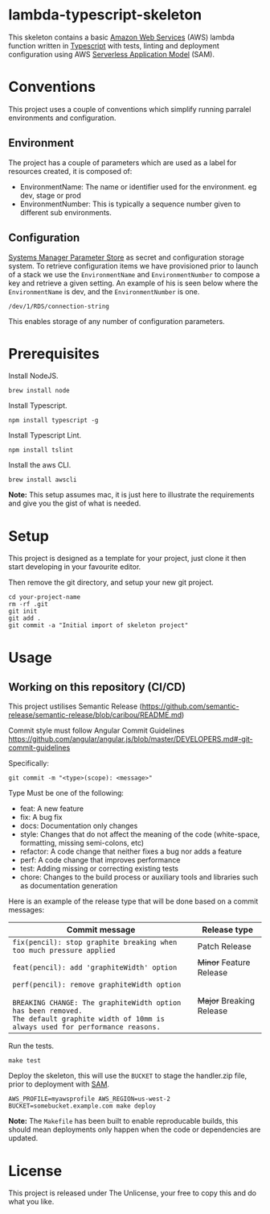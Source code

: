 # lambda-typescript-skeleton

This skeleton contains a basic [Amazon Web Services](https://aws.amazon.com/) (AWS) lambda function written in [Typescript](https://www.typescriptlang.org) with tests, linting and deployment configuration using AWS [Serverless Application Model](https://github.com/awslabs/serverless-application-model) (SAM).

# Conventions

This project uses a couple of conventions which simplify running parralel environments and configuration.

## Environment

The project has a couple of parameters which are used as a label for resources created, it is composed of:

* EnvironmentName: The name or identifier used for the environment. eg dev, stage or prod
* EnvironmentNumber: This is typically a sequence number given to different sub environments.

## Configuration

[Systems Manager Parameter Store](http://docs.aws.amazon.com/systems-manager/latest/userguide/systems-manager-paramstore.html) as secret and configuration storage system. To retrieve configuration items we have provisioned prior to launch of a stack we use the `EnvironmentName` and `EnvironmentNumber` to compose a key and retrieve a given setting. An example of his is seen below where the `EnvironmentName` is dev, and the `EnvironmentNumber` is one.

```
/dev/1/RDS/connection-string
```

This enables storage of any number of configuration parameters.

# Prerequisites

Install NodeJS.

```
brew install node
```

Install Typescript.

```
npm install typescript -g
```

Install Typescript Lint.

```
npm install tslint
```

Install the aws CLI.

```
brew install awscli
```

**Note:** This setup assumes mac, it is just here to illustrate the requirements and give you the gist of what is needed.

# Setup

This project is designed as a template for your project, just clone it then start developing in your favourite editor.

Then remove the git directory, and setup your new git project.

```
cd your-project-name
rm -rf .git
git init
git add . 
git commit -a "Initial import of skeleton project"
```

# Usage

## Working on this repository (CI/CD)

This project ustilises Semantic Release (https://github.com/semantic-release/semantic-release/blob/caribou/README.md)

Commit style must follow Angular Commit Guidelines 
https://github.com/angular/angular.js/blob/master/DEVELOPERS.md#-git-commit-guidelines

Specifically:

`git commit -m "<type>(scope): <message>"`

Type
    Must be one of the following:

* feat: A new feature
* fix: A bug fix
* docs: Documentation only changes
* style: Changes that do not affect the meaning of the code (white-space, formatting, missing semi-colons, etc)
* refactor: A code change that neither fixes a bug nor adds a feature
* perf: A code change that improves performance
* test: Adding missing or correcting existing tests
* chore: Changes to the build process or auxiliary tools and libraries such as documentation generation

Here is an example of the release type that will be done based on a commit messages:

| Commit message                                                                                                                                                                                   | Release type               |
|--------------------------------------------------------------------------------------------------------------------------------------------------------------------------------------------------|----------------------------|
| `fix(pencil): stop graphite breaking when too much pressure applied`                                                                                                                             | Patch Release              |
| `feat(pencil): add 'graphiteWidth' option`                                                                                                                                                       | ~~Minor~~ Feature Release  |
| `perf(pencil): remove graphiteWidth option`<br><br>`BREAKING CHANGE: The graphiteWidth option has been removed.`<br>`The default graphite width of 10mm is always used for performance reasons.` | ~~Major~~ Breaking Release |
 
Run the tests.

```
make test
```

Deploy the skeleton, this will use the `BUCKET` to stage the handler.zip file, prior to deployment with [SAM](https://github.com/awslabs/serverless-application-model).

```
AWS_PROFILE=myawsprofile AWS_REGION=us-west-2 BUCKET=somebucket.example.com make deploy
```

**Note:** The `Makefile` has been built to enable reproducable builds, this should mean deployments only happen when the code or dependencies are updated.

# License

This project is released under The Unlicense, your free to copy this and do what you like.